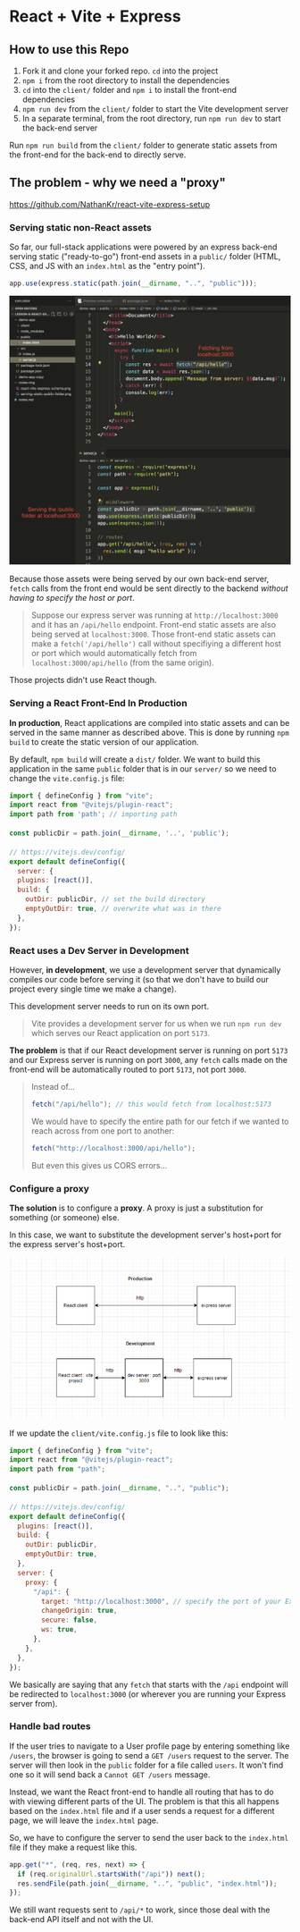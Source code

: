 # React + Vite + Express

## How to use this Repo

1. Fork it and clone your forked repo. `cd` into the project
2. `npm i` from the root directory to install the dependencies
3. `cd` into the `client/` folder and `npm i` to install the front-end dependencies
4. `npm run dev` from the `client/` folder to start the Vite development server
5. In a separate terminal, from the root directory, run `npm run dev` to start the back-end server

Run `npm run build` from the `client/` folder to generate static assets from the front-end for the back-end to directly serve.


## The problem - why we need a "proxy"

https://github.com/NathanKr/react-vite-express-setup

### Serving static non-React assets

So far, our full-stack applications were powered by an express back-end serving static ("ready-to-go") front-end assets in a `public/` folder (HTML, CSS, and JS with an `index.html` as the "entry point").

```js
app.use(express.static(path.join(__dirname, "..", "public")));
```

![](./notes-img/serving-static-public-folder.png)

Because those assets were being served by our own back-end server, `fetch` calls from the front end would be sent directly to the backend _without having to specify the host or port_.

> Suppose our express server was running at `http://localhost:3000` and it has an `/api/hello` endpoint.
> Front-end static assets are also being served at `localhost:3000`. Those front-end static assets can make a `fetch('/api/hello')` call without specifiying a different host or port which would automatically fetch from `localhost:3000/api/hello` (from the same origin).

Those projects didn't use React though.

### Serving a React Front-End In Production

**In production**, React applications are compiled into static assets and can be served in the same manner as described above. This is done by running `npm build` to create the static version of our application.

By default, `npm build` will create a `dist/` folder. We want to build this application in the same `public` folder that is in our `server/` so we need to change the `vite.config.js` file:

```js
import { defineConfig } from "vite";
import react from "@vitejs/plugin-react";
import path from 'path'; // importing path

const publicDir = path.join(__dirname, '..', 'public');

// https://vitejs.dev/config/
export default defineConfig({
  server: {
  plugins: [react()],
  build: {
    outDir: publicDir, // set the build directory
    emptyOutDir: true, // overwrite what was in there
  },
});
```

### React uses a Dev Server in Development

However, **in development**, we use a development server that dynamically compiles our code before serving it (so that we don't have to build our project every single time we make a change).

This development server needs to run on its own port.

> Vite provides a development server for us when we run `npm run dev` which serves our React application on port `5173`.

**The problem** is that if our React development server is running on port `5173` and our Express server is running on port `3000`, any `fetch` calls made on the front-end will be automatically routed to port `5173`, not port `3000`.

> Instead of...
>
> ```js
> fetch("/api/hello"); // this would fetch from localhost:5173
> ```
>
> We would have to specify the entire path for our fetch if we wanted to reach across from one port to another:
>
> ```js
> fetch("http://localhost:3000/api/hello");
> ```
>
> But even this gives us CORS errors...

### Configure a proxy

**The solution** is to configure a **proxy**. A proxy is just a substitution for something (or someone) else.

In this case, we want to substitute the development server's host+port for the express server's host+port.

![](./notes-img/react-vite-express-schema.png)

If we update the `client/vite.config.js` file to look like this:

```js
import { defineConfig } from "vite";
import react from "@vitejs/plugin-react";
import path from "path";

const publicDir = path.join(__dirname, "..", "public");

// https://vitejs.dev/config/
export default defineConfig({
  plugins: [react()],
  build: {
    outDir: publicDir,
    emptyOutDir: true,
  },
  server: {
    proxy: {
      "/api": {
        target: "http://localhost:3000", // specify the port of your Express server
        changeOrigin: true,
        secure: false,
        ws: true,
      },
    },
  },
});
```

We basically are saying that any `fetch` that starts with the `/api` endpoint will be redirected to `localhost:3000` (or wherever you are running your Express server from).

### Handle bad routes

If the user tries to navigate to a User profile page by entering something like `/users`, the browser is going to send a `GET /users` request to the server. The server will then look in the `public` folder for a file called `users`. It won't find one so it will send back a `Cannot GET /users` message.

Instead, we want the React front-end to handle all routing that has to do with viewing different parts of the UI. The problem is that this all happens based on the `index.html` file and if a user sends a request for a different page, we will leave the `index.html` page.

So, we have to configure the server to send the user back to the `index.html` file if they make a request like this.

```js
app.get("*", (req, res, next) => {
  if (req.originalUrl.startsWith("/api")) next();
  res.sendFile(path.join(__dirname, "..", "public", "index.html"));
});
```

We still want requests sent to `/api/*` to work, since those deal with the back-end API itself and not with the UI.
